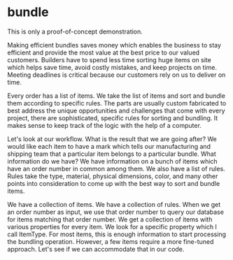 bundle
======
  
This is only a proof-of-concept demonstration. 

Making efficient bundles saves money which enables the business to stay efficient and provide the most value at the best price to our valued customers. Builders have to spend less time sorting huge items on site which helps save time, avoid costly mistakes, and keep projects on time. Meeting deadlines is critical because our customers rely on us to deliver on time.

Every order has a list of items. We take the list of items and sort and bundle them according to specific rules. The parts are usually custom fabricated to best address the unique opportunities and challenges that come with every project, there are sophisticated, specific rules for sorting and bundling. It makes sense to keep track of the logic with the help of a computer. 

Let's look at our workflow. What is the result that we are going after? We would like each item to have a mark which tells our manufacturing and shipping team that a particular item belongs to a particular bundle. What information do we have? We have information on a bunch of items which have an order number in common among them.  We also have a list of rules. Rules take the type, material, physical dimensions, color, and many other points into consideration to come up with the best way to sort and bundle items.

We have a collection of items. We have a collection of rules. When we get an order number as input, we use that order number to query our database for items matching that order number. We get a collection of items with various properties for every item. We look for a specific property which I call ItemType. For most items, this is enough information to start processing the bundling operation. However, a few items require a more fine-tuned approach. Let's see if we can accommodate that in our code. 

